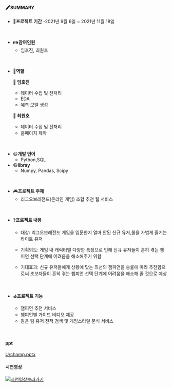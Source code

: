 #### 🖋SUMMARY

- 📅<B>프로젝트 기간</B>
  -2021년 9월 6일 ~ 2021년 11월 18일

</br>

- 👪<B>참여인원</B>
  - 임호진, 최원호
</br>

- 👮<B>역할</B>

  <B>:man: 임호진</B>
  - 데이터 수집 및 전처리
  - EDA
  - 예측 모델 생성
  
  
  <B>:man: 최원호</B>
  - 데이터 수집 및 전처리
  - 홈페이지 제작
 </br>
 
- 😃<B>개발 언어</B>
  - Python,SQL
- 😃<B>libray</B>
  - Numpy, Pandas, Scipy

</br>

- 🎮<B>프로젝트 주제</B> 
  - 리그오브레전드(온라인 게임) 조합 추천 웹 서비스

</br>

- ❓<B>프로젝트 내용</B>

   - 대상: 리그오브레전드 게임을 입문한지 얼마 안된 신규 유저,롤을 가볍게 즐기는 라이트 유저

   - 기획의도: 게임 내 캐릭터별 다양한 특징으로 인해 신규 유저들이 흔히 겪는 챔피언 선택 단계에 어려움을 해소해주기 위함

   - 기대효과: 신규 유저들에게 상황에 맞는 최선의 챔피언을 승률에 따라 추천함으로써 초보자들이 흔히 겪는 챔피언 선택 단계에 어려움을 해소해 줄 것으로 예상


</br>

- ⛳<B>프로젝트 기능</B>
 
  - 챔피언 추천 서비스
  - 챔피언별 가이드 비디오 제공
  - 같은 팀 유저 전적 검색 및 게임스타일 분석 서비스

</br>

#### ppt
[Urchamp.pptx](https://github.com/dlaghwls1104/Urchamp/files/8960019/Capston.pptx)

#### 시연영상
[![시연영상보러가기](http://img.youtube.com/vi/QYNwbZHmh8g/0.jpg)](https://user-images.githubusercontent.com/43700551/175432727-a915fea7-3cb4-4ee3-bf97-48c049154237.mp4) 

